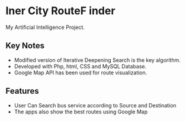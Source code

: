 # Iner City RouteF inder
My Artificial Intelligence Project.

## Key Notes
- Modified version of Iterative Deepening Search is the key algorithm.
- Developed with Php, html, CSS and MySQL Database.
- Google Map API has been used for route visualization.

## Features
- User Can Search bus service according to Source and Destination
- The apps also show the best routes using Google Map
